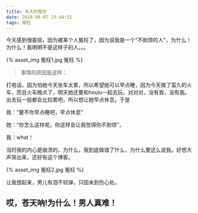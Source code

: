 ```yaml
---
title: 天大的冤枉
date: 2018-06-07 23:44:31
tags: 冤枉
---
```


今天感到很委屈，因为被某个人冤枉了，因为说我是一个"不耐烦的人"，为什么！为什么！我明明不是这样子的人。。。

{% asset_img 冤枉1.jpg 冤枉 %}

>事情的原因是这样：

打电话，因为怕她今天坐车太累，所以希望她可以早点睡，因为今天做了蛮久的火车，而且火车晚点了，明天她还要和houlu一起去玩，对对对，没有我，没有我。出去玩一般都会比较累吧，所以想让她早点休息，于是

我：“要不你早点睡吧，早点休息”

她：“你怎么这样呢，你这样会让我觉得你不耐烦”，

我：what！

当时我的内心是崩溃的，为什么，我到底做错了什么，为什么要这么说我。好想大声哭出来，还好有这个博客。

{% asset_img 冤枉2.jpg 冤枉 %}

让我想起来，男儿有泪不轻弹，只因未到伤心处。

## 哎，苍天呐!为什么！男人真难！
